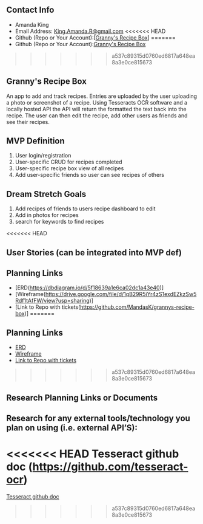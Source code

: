 
## Contact Info 
* Amanda King
* Email Address: King.Amanda.R@gmail.com
<<<<<<< HEAD
* Github (Repo or Your Account):[[Granny's Recipe Box](https://github.com/MandasK/grannys-recipe-box)] 
=======
* Github (Repo or Your Account):[Granny's Recipe Box](https://github.com/MandasK/grannys-recipe-box)
>>>>>>> a537c89315d0760ed6817a648ea8a3e0ce815673


## Granny's Recipe Box

An app to add and track recipes. Entries are uploaded by the user uploading a photo or screenshot of a recipe. Using Tesseracts OCR software and a locally hosted API the API will return the formatted the text back into the recipe. The user can then edit the recipe, add other users as friends and see their recipes.


## MVP Definition
1. User login/registration
1. User-specific CRUD for recipes completed
1. User-specific recipe box view of all recipes
1. Add user-specific friends so user can see recipes of others 


## Dream Stretch Goals
1. Add recipes of friends to users recipe dashboard to edit
1. Add in photos for recipes
1. search for keywords to find recipes

<<<<<<< HEAD
## User Stories (can be integrated into MVP def)


## Planning Links
* [ERD(https://dbdiagram.io/d/5f18639a1e6ca02dc1a43e40)]
* [Wireframe(https://drive.google.com/file/d/1qB29R5iYr4zS1exdEZkzSw5Rdf1tAfFW/view?usp=sharing)]
* [Link to Repo with tickets(https://github.com/MandasK/grannys-recipe-box)]
=======



## Planning Links
* [ERD](https://dbdiagram.io/d/5f18639a1e6ca02dc1a43e40)
* [Wireframe](https://drive.google.com/file/d/1qB29R5iYr4zS1exdEZkzSw5Rdf1tAfFW/view?usp=sharing)
* [Link to Repo with tickets](https://github.com/MandasK/grannys-recipe-box)
>>>>>>> a537c89315d0760ed6817a648ea8a3e0ce815673

## Research Planning Links or Documents 


## Research for any external tools/technology you plan on using (i.e. external API’S): 
<<<<<<< HEAD
Tesseract github doc (https://github.com/tesseract-ocr)
=======
[Tesseract github doc](https://github.com/tesseract-ocr)
>>>>>>> a537c89315d0760ed6817a648ea8a3e0ce815673
